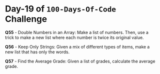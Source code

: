 # Day-19 of `100-Days-Of-Code` Challenge

**Q55** - Double Numbers in an Array: Make a list of numbers. Then, use a trick to make a new list where each number is twice its original value.

**Q56** - Keep Only Strings: Given a mix of different types of items, make a new list that has only the words.

**Q57** - Find the Average Grade: Given a list of grades, calculate the average grade.